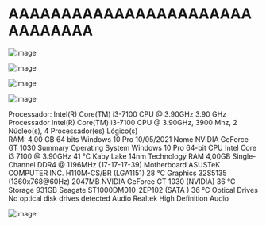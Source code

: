 # AAAAAAAAAAAAAAAAAAAAAAAAAAAAAAA

![image](https://github.com/user-attachments/assets/30354db2-9f87-4d7c-b422-d3119ab46a18)

![image](https://github.com/user-attachments/assets/4b5ce618-d029-4a48-97af-97295f5410ad)


![image](https://github.com/user-attachments/assets/1a839af9-c3c9-4881-b871-837d54e835c0)

![image](https://github.com/user-attachments/assets/6f5bcd9a-f56a-4df1-a686-ed2a5f8973b1)

Processador: Intel(R) Core(TM) i3-7100 CPU @ 3.90GHz   3.90 GHz
Processador	Intel(R) Core(TM) i3-7100 CPU @ 3.90GHz, 3900 Mhz, 2 Núcleo(s), 4 Processador(es) Lógico(s)  
RAM: 4,00 GB
64 bits
Windows 10 Pro
10/05/2021
Nome	NVIDIA GeForce GT 1030
Summary
		Operating System
			Windows 10 Pro 64-bit
		CPU
			Intel Core i3 7100 @ 3.90GHz	41 °C
			Kaby Lake 14nm Technology
		RAM
			4,00GB Single-Channel DDR4 @ 1196MHz (17-17-17-39)
		Motherboard
			ASUSTeK COMPUTER INC. H110M-CS/BR (LGA1151)	28 °C
		Graphics
			32S5135 (1360x768@60Hz)
			2047MB NVIDIA GeForce GT 1030 (NVIDIA)	36 °C
		Storage
			931GB Seagate ST1000DM010-2EP102 (SATA )	36 °C
		Optical Drives
			No optical disk drives detected
		Audio
			Realtek High Definition Audio

![image](https://github.com/user-attachments/assets/1ae84508-f88b-4a33-9311-d536001aabd5)
